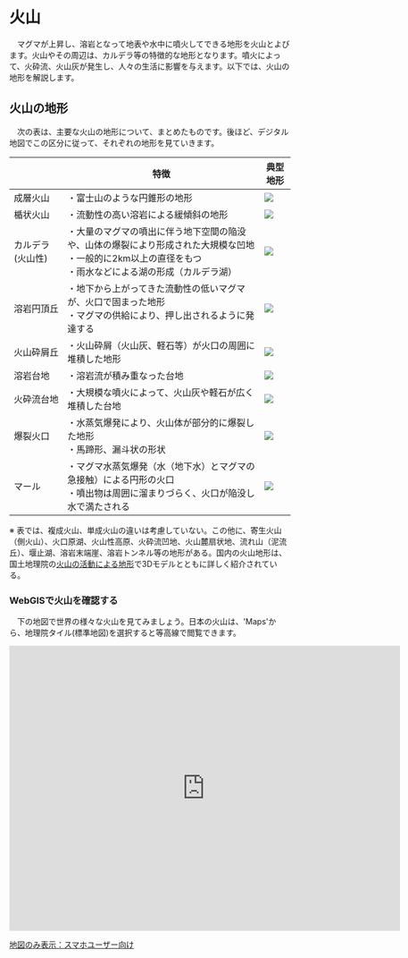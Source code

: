 # 火山
　マグマが上昇し、溶岩となって地表や水中に噴火してできる地形を火山とよびます。火山やその周辺は、カルデラ等の特徴的な地形となります。噴火によって、火砕流、火山灰が発生し、人々の生活に影響を与えます。以下では、火山の地形を解説します。

## 火山の地形
　次の表は、主要な火山の地形について、まとめたものです。後ほど、デジタル地図でこの区分に従って、それぞれの地形を見ていきます。

|　　　　　|特徴|典型地形|
|---|---|---|
|成層火山|・富士山のような円錐形の地形|![](./img/5-2-1.png)|
|楯状火山|・流動性の高い溶岩による緩傾斜の地形|![](./img/5-2-2.png)|
|カルデラ<br>(火山性)|・大量のマグマの噴出に伴う地下空間の陥没や、山体の爆裂により形成された大規模な凹地<br>・一般的に2km以上の直径をもつ<br>・雨水などによる湖の形成（カルデラ湖）|![](./img/5-2-3.png)|
|溶岩円頂丘|・地下から上がってきた流動性の低いマグマが、火口で固まった地形<br>・マグマの供給により、押し出されるように発達する|![](./img/5-2-4.png)|
|火山砕屑丘|・火山砕屑（火山灰、軽石等）が火口の周囲に堆積した地形|![](./img/5-2-5.png)|
|溶岩台地|・溶岩流が積み重なった台地|![](./img/5-2-6.png)|
|火砕流台地|・大規模な噴火によって、火山灰や軽石が広く堆積した台地|![](./img/5-2-7.png)|
|爆裂火口|・水蒸気爆発により、火山体が部分的に爆裂した地形<br>・馬蹄形、漏斗状の形状|![](./img/5-2-8.png)|
|マール|・マグマ水蒸気爆発（水（地下水）とマグマの急接触）による円形の火口<br>・噴出物は周囲に溜まりづらく、火口が陥没し水で満たされる|![](./img/5-2-9.png)|


※ 表では、複成火山、単成火山の違いは考慮していない。この他に、寄生火山（側火山）、火口原湖、火山性高原、火砕流凹地、火山麓扇状地、流れ山（泥流丘）、堰止湖、溶岩末端崖、溶岩トンネル等の地形がある。国内の火山地形は、国土地理院の[火山の活動による地形](https://www.gsi.go.jp/kikaku/tenkei_kazan.html)で3Dモデルとともに詳しく紹介されている。

### WebGISで火山を確認する
　下の地図で世界の様々な火山を見てみましょう。日本の火山は、'Maps'から、地理院タイル(標準地図)を選択すると等高線で閲覧できます。

<div class="iframe-parent">
<center><iframe width="700" height="510" src="https://gg-oer.github.io/maps/cesium/volcanoes.html" frameborder="0" allow="accelerometer; autoplay; encrypted-media; gyroscope; picture-in-picture" allowfullscreen></iframe></center></div>

[地図のみ表示：スマホユーザー向け](https://gg-oer.github.io/maps/cesium/volcanoes.html)







